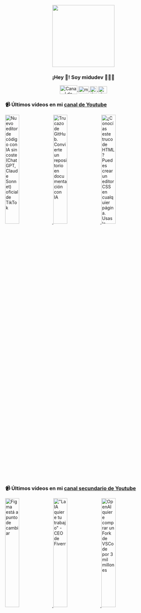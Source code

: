<p align="center" width="300">
   <img align="center" width="200" src="https://user-images.githubusercontent.com/1561955/106762302-fda9de00-6635-11eb-99be-3ef744e60c0e.png" />
   <h3 align="center">¡Hey 👋! Soy midudev 👨🏻‍💻</h3>
</p>

<p align="center">
   <a href="https://twitch.tv/midudev" target="blank">
    <img align="center" src="https://upload.wikimedia.org/wikipedia/commons/c/ce/Twitch_logo_2019.svg" alt="Canal de Twitch de midudev" height="28px" width="56px" />
  </a>
  <span style="width: 8px;"> </span>
   <a href="https://youtube.com/midudev" target="blank">
    <img align="center" src="https://upload.wikimedia.org/wikipedia/commons/0/09/YouTube_full-color_icon_%282017%29.svg" alt="midudev" height="23px" width="33px" />
  </a>
  <span style="width: 8px;"> </span>
  <a href="https://instagram.com/midu.dev" target="blank">
    <img align="center" src="https://upload.wikimedia.org/wikipedia/commons/e/e7/Instagram_logo_2016.svg" alt="Canal de Instagram de midu.dev" height="23px" width="23px" />
  </a>
  <span style="width: 8px;"> </span>
  <a href="https://twitter.com/midudev" target="blank">
    <img align="center" src="https://upload.wikimedia.org/wikipedia/commons/thumb/6/6f/Logo_of_Twitter.svg/2491px-Logo_of_Twitter.svg.png" alt="Canal de Twitter de midudev" height="23px" width="28px" />
  </a>
</p>

### 📹 Últimos vídeos en mi [canal de Youtube](https://youtube.com/midudev?sub_confirmation=1)

<a href='https://youtu.be/LJE8mcJPTeo' target='_blank'>
  <img width='30%' src='https://img.youtube.com/vi/LJE8mcJPTeo/mqdefault.jpg' alt='Nuevo editor de código con IA sin coste (ChatGPT, Claude Sonnet) oficial de TikTok' />
</a>
<a href='https://youtu.be/KrJwqsuhZ8U' target='_blank'>
  <img width='30%' src='https://img.youtube.com/vi/KrJwqsuhZ8U/mqdefault.jpg' alt='Trucazo de GitHub. Convierte un repositorio en documentación con IA' />
</a>
<a href='https://youtu.be/p4aYX3d7qOE' target='_blank'>
  <img width='30%' src='https://img.youtube.com/vi/p4aYX3d7qOE/mqdefault.jpg' alt='¿Conocías este truco de HTML? Puedes crear un editor CSS en cualquier página.  Usas la etiqueta styl' />
</a>

### 📹 Últimos vídeos en mi [canal secundario de Youtube](https://youtube.com/midulive?sub_confirmation=1)

<a href='https://youtu.be/jUoWAQqDSrQ' target='_blank'>
  <img width='30%' src='https://img.youtube.com/vi/jUoWAQqDSrQ/mqdefault.jpg' alt='Figma está a punto de cambiar' />
</a>
<a href='https://youtu.be/-YEKupUMPMs' target='_blank'>
  <img width='30%' src='https://img.youtube.com/vi/-YEKupUMPMs/mqdefault.jpg' alt='"La IA quiere tu trabajo" - CEO de Fiverr' />
</a>
<a href='https://youtu.be/TIDi2mji0Yg' target='_blank'>
  <img width='30%' src='https://img.youtube.com/vi/TIDi2mji0Yg/mqdefault.jpg' alt='OpenAI quiere comprar un Fork de VSCode por 3 mil millones' />
</a>